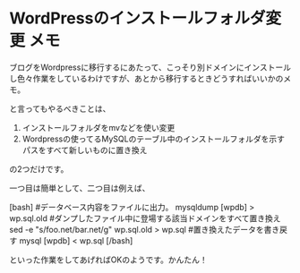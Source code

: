 WordPressのインストールフォルダ変更
メモ
=====
ブログをWordpressに移行するにあたって、こっそり別ドメインにインストールし色々作業をしているわけですが、あとから移行するときどうすればいいかのメモ。

と言ってもやるべきことは、
<ol>
	<li>インストールフォルダをmvなどを使い変更</li>
	<li>Wordpressの使ってるMySQLのテーブル中のインストールフォルダを示すパスをすべて新しいものに置き換え</li>
</ol>
の2つだけです。

一つ目は簡単として、二つ目は例えば、

[bash]
#データベース内容をファイルに出力。
mysqldump [wpdb] > wp.sql.old
#ダンプしたファイル中に登場する該当ドメインをすべて置き換え
sed -e "s/foo.net/bar.net/g" wp.sql.old > wp.sql
#置き換えたデータを書き戻す
mysql [wpdb] < wp.sql
[/bash]

といった作業をしてあげればOKのようです。かんたん！
